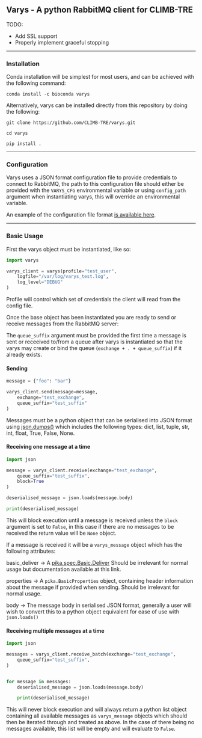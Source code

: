 ## Varys - A python RabbitMQ client for CLIMB-TRE

TODO:
* Add SSL support
* Properly implement graceful stopping

---
### Installation

Conda installation will be simplest for most users, and can be achieved with the following command:
```
conda install -c bioconda varys
```

Alternatively, varys can be installed directly from this repository by doing the following:

```
git clone https://github.com/CLIMB-TRE/varys.git

cd varys

pip install .
```

---

### Configuration

Varys uses a JSON format configuration file to provide credentials to connect to RabbitMQ, the path to this configuration file should either be provided with the `VARYS_CFG` environmental variable or using `config_path` argument when instantiating varys, this will override an environmental variable.

An example of the configuration file format [is available here](example_config.json).

---

### Basic Usage

First the varys object must be instantiated, like so:

```python
import varys

varys_client = varys(profile="test_user",
    logfile="/var/log/varys_test.log",
    log_level="DEBUG"
)
```

Profile will control which set of credentials the client will read from the config file.

Once the base object has been instantiated you are ready to send or receive messages from the RabbitMQ server:

The `queue_suffix` argument must be provided the first time a message is sent or receeived to/from a queue after varys is instantiated so that the varys may create or bind the queue (`exchange + . + queue_suffix`) if it already exists.

#### Sending
```python
message = {"foo": "bar"}

varys_client.send(message=message,
    exchange="test_exchange",
    queue_suffix="test_suffix"
)
```

Messages must be a python object that can be serialised into JSON format using [json.dumps()](https://docs.python.org/3/library/json.html#json.dumps) which includes the following types: dict, list, tuple, str, int, float, True, False, None.

#### Receiving one message at a time
```python
import json

message = varys_client.receive(exchange="test_exchange",
    queue_suffix="test_suffix",
    block=True
)

deserialised_message = json.loads(message.body)

print(deserialised_message)
```
This will block execution until a message is received unless the `block` argument is set to `False`, in this case if there are no messages to be received the return value will be `None` object.

If a message is received it will be a `varys_message` object which has the following attributes:

basic_deliver -> A [pika.spec.Basic.Deliver](https://pika.readthedocs.io/en/stable/modules/spec.html#pika.spec.Basic.Deliver)
    Should be irrelevant for normal usage but documentation available at this link.

properties -> A `pika.BasicProperties` object, containing header information about the message if provided when sending. Should be irrelevant for normal usage.

body -> The message body in serialised JSON format, generally a user will wish to convert this to a python object equivalent for ease of use with `json.loads()`

#### Receiving multiple messages at a time
```python
import json

messages = varys_client.receive_batch(exchange="test_exchange",
    queue_suffix="test_suffix",
)


for message in messages:
    deserialised_message = json.loads(message.body)

    print(deserialised_message)
```

This will never block execution and will always return a python list object containing all available messages as `varys_message` objects which should then be iterated through and treated as above. In the case of there being no messages available, this list will be empty and will evaluate to `False`.